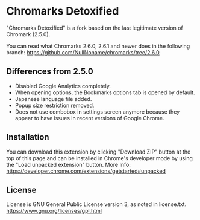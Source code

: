 # Chromarks Detoxified
"Chromarks Detoxified" is a fork based on the last legitimate version of Chromark (2.5.0).

You can read what Chromarks 2.6.0, 2.6.1 and newer does in the following branch: https://github.com/NullNoname/chromarks/tree/2.6.0

## Differences from 2.5.0
* Disabled Google Analytics completely.
* When opening options, the Bookmarks options tab is opened by default.
* Japanese language file added.
* Popup size restriction removed.
* Does not use combobox in settings screen anymore because they appear to have issues in recent versions of Google Chrome.

## Installation
You can download this extension by clicking "Download ZIP" button at the top of this page and can be installed in Chrome's developer mode by using the "Load unpacked extension" button.
More Info: https://developer.chrome.com/extensions/getstarted#unpacked

## License
License is GNU General Public License version 3, as noted in license.txt.
https://www.gnu.org/licenses/gpl.html
